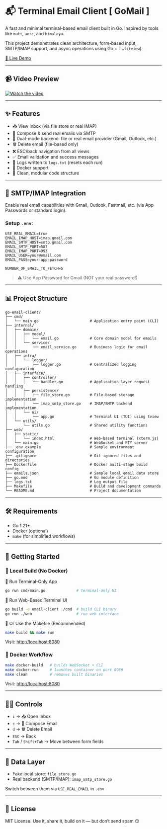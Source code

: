 # 📬 Terminal Email Client [ GoMail ]

A fast and minimal terminal-based email client built in Go. Inspired by tools like `mutt`, `aerc`, and `himalaya`.

This project demonstrates clean architecture, form-based input, SMTP/IMAP support, and async operations using Go + TUI (`tview`).

[🚀 Live Demo](https://go-email-client-production.up.railway.app)

---
## 📹 Video Preview

[![Watch the video](https://img.icons8.com/ios-filled/50/000000/video.png)](https://github.com/user-attachments/assets/e51d6e1e-caba-43a2-924e-1569bec423d6)

---

## ✨ Features

- 📥 View Inbox (via file store or real IMAP)
- 📝 Compose & send real emails via SMTP
- 🚗 Dual-mode backend: file or real email provider (Gmail, Outlook, etc.)
- 🗑️ Delete email (file-based only)
- ❌ ESC/back navigation from all views
- ✅ Email validation and success messages
- 📃 Logs written to `logs.txt` (resets each run)
- 🐳 Docker support
- 🧼 Clean, modular code structure

---

## 🔌 SMTP/IMAP Integration

Enable real email capabilities with Gmail, Outlook, Fastmail, etc. (via App Passwords or standard login).

### Setup `.env`:

```env
USE_REAL_EMAIL=true 
EMAIL_IMAP_HOST=imap.gmail.com
EMAIL_SMTP_HOST=smtp.gmail.com
EMAIL_SMTP_PORT=587
EMAIL_IMAP_PORT=993
EMAIL_USER=your@email.com
EMAIL_PASS=your-app-password

NUMBER_OF_EMAIL_TO_FETCH=5
```

> ⚠️ Use App Password for Gmail (NOT your real password!)

---

## 📊 Project Structure

```
go-email-client/
├── cmd/
│   └── main.go                       # Application entry point (CLI)
├── internal/
│   ├── domain/
│   │   ├── model/
│   │   │   └── email.go              # Core domain model for emails
│   │   └── service/
│   │       └── email_service.go      # Business logic for email operations
│   ├── infra/
│   │   └── logger/
│   │       └── logger.go             # Centralized logging configuration
│   ├── interface/
│   │   ├── controller/
│   │   │   └── handler.go            # Application-layer request handling
│   │   ├── persistence/
│   │   │   ├── file_store.go         # File-based storage implementation
│   │   │   └── imap_smtp_store.go    # IMAP/SMTP backend implementation
│   │   └── ui/
│   │       └── app.go                # Terminal UI (TUI) using tview
│   └── utils/
│       └── utils.go                  # Shared utility functions
├── web/
│   ├── static/
│   │   └── index.html                # Web-based terminal (xterm.js)
│   └── main.go                       # WebSocket and PTY server
├── .env.example                      # Sample environment configuration
├── .gitignore                        # Git ignored files and directories
├── Dockerfile                        # Docker multi-stage build config
├── emails.json                       # Sample local email data store
├── go.mod                            # Go module definition
├── logs.txt                          # Log output file
├── Makefile                          # Build and development commands
└── README.md                         # Project documentation
```

---

## 🛠️ Requirements

- Go 1.21+
- Docker (optional)
- `make` (for simplified workflows)

---

## 🚀 Getting Started

### 🔧 Local Build (No Docker)

🔹 Run Terminal-Only App
```bash
go run cmd/main.go              # terminal-only UI
```

🔹 Run Web-Based Terminal UI
```bash
go build -o email-client ./cmd  # build CLI binary
go run ./web                    # run web interface
```

🔹 Or Use the Makefile (Recommended)
```bash
make build && make run
```

Visit: [http://localhost:8080](http://localhost:8080)

### 🐳 Docker Workflow

```bash
make docker-build   # builds WebSocket + CLI
make docker-run     # launches container on port 8080
make clean          # removes built binaries
```

Visit: [http://localhost:8080](http://localhost:8080)

---

## 👨‍💻 Controls

- `i` → 📥 Open Inbox
- `c` → 📝 Compose Email
- `d` → 🗑️ Delete Email
- `ESC` → Back
- `Tab` / `Shift+Tab` → Move between form fields

---

## 📂 Data Layer

- Fake local store: `file_store.go`
- Real backend (SMTP/IMAP): `imap_smtp_store.go`

Switch between them via `USE_REAL_EMAIL` in `.env`

---

## 📄 License

MIT License. Use it, share it, build on it — but don’t send spam 😏
